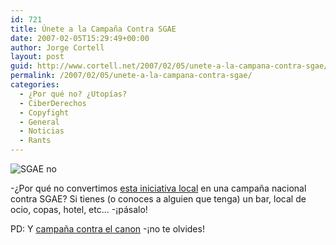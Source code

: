 ```yaml
---
id: 721
title: Únete a la Campaña Contra SGAE
date: 2007-02-05T15:29:49+00:00
author: Jorge Cortell
layout: post
guid: http://www.cortell.net/2007/02/05/unete-a-la-campana-contra-sgae/
permalink: /2007/02/05/unete-a-la-campana-contra-sgae/
categories:
  - ¿Por qué no? ¿Utopías?
  - CiberDerechos
  - Copyfight
  - General
  - Noticias
  - Rants
---
```

![SGAE no](http://bp3.blogger.com/_LSHGFcESB4Q/Ra0afaHT26I/AAAAAAAAAGk/blC64c7MgMQ/s320/P10500035.jpg "SGAE no")

-¿Por qué no convertimos <a target="_blank" title="SGAE no, gracias" href="http://elvisoesasi.blogspot.com/2007/01/los-locales-de-copas-de-la-comarca-se.html">esta iniciativa local</a> en una campaña nacional contra SGAE? Si tienes (o conoces a alguien que tenga) un bar, local de ocio, copas, hotel, etc... -¡pásalo!

PD: Y <a target="_blank" title="TodosContraElCanon" href="http://www.todoscontraelcanon.es/">campaña contra el canon</a> -¡no te olvides!